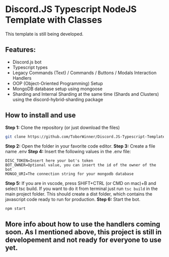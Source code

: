 # Discord.JS Typescript NodeJS Template with Classes

This template is still being developed.

## Features:
* Discord.js bot
* Typescript types
* Legacy Commands (Text) / Commands / Buttons / Modals Interaction Handlers
* OOP (Object-Oriented Programming) Setup
* MongoDB database setup using mongoose
* Sharding and Internal Sharding at the same time (Shards and Clusters) using the discord-hybrid-sharding package

## How to install and use

**Step 1:** Clone the repository (or just download the files)
```bash
git clone https://github.com/ToborWinner/Discord.JS-Typescript-Template.git
```
**Step 2:** Open the folder in your favorite code editor.
**Step 3:** Create a file name .env
**Step 4:** Insert the following values in the .env file:
```
DISC_TOKEN=Insert here your bot's token
BOT_OWNER=Optional value, you can insert the id of the owner of the bot
MONGO_URI=The connection string for your mongodb database
```
**Step 5:** If you are in vscode, press SHIFT+CTRL (or CMD on mac)+B and select tsc build. If you want to do it from terminal just run `tsc build` in the main project folder. This should create a dist folder, which contains the javascript code ready to run for production.
**Step 6:** Start the bot.
```
npm start
```

## More info about how to use the handlers coming soon. As I mentioned above, this project is still in developement and not ready for everyone to use yet.
